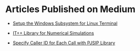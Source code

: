 # Articles Published on Medium

* [Setup the Windows Subsystem for Linux Terminal](https://medium.com/@cristeab/setup-the-windows-subsystem-for-linux-terminal-8e3dd62c489d)

* [IT++ Library for Numerical Simulations](https://medium.com/@cristeab/it-library-for-numerical-simulations-905a7bf442ff)

* [Specify Caller ID for Each Call with PJSIP Library](https://medium.com/@cristeab/add-caller-id-for-each-call-in-pjsip-library-bbe62c69a071)